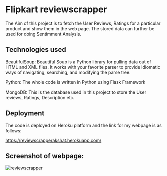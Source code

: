 # Flipkart reviewscrapper
The Aim of this project is to fetch the User Reviews, Ratings for a particular product and show them in the web page. The stored data can further be used for doing Sentimment Analysis.

## Technologies used
BeautifulSoup: Beautiful Soup is a Python library for pulling data out of HTML and XML files. It works with your favorite parser to provide idiomatic ways of navigating, searching, and modifying the parse tree.

Python: The whole code is written in Python using Flask Framework

MongoDB: This is the database used in this project to store the User reviews, Ratings, Description etc.

## Deployment
The code is deployed on Heroku platform and the link for my webpage is as follows:

https://reviewscrapperakshat.herokuapp.com/

## Screenshot of webpage:

![reviewscrapper](https://user-images.githubusercontent.com/47222460/129946887-d715d154-b590-45d8-b406-ed01a025e67e.PNG)


